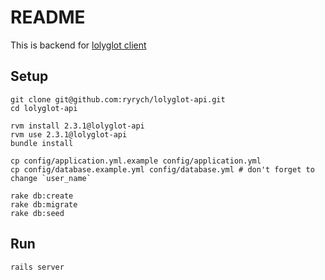 # README

This is backend for [lolyglot client](https://github.com/ryrych/lolyglot-client)

## Setup

```console
git clone git@github.com:ryrych/lolyglot-api.git
cd lolyglot-api
```

```console
rvm install 2.3.1@lolyglot-api
rvm use 2.3.1@lolyglot-api
bundle install
```

```console
cp config/application.yml.example config/application.yml
cp config/database.example.yml config/database.yml # don't forget to change `user_name`
```

```console
rake db:create
rake db:migrate
rake db:seed
```

## Run

```console
rails server
```
